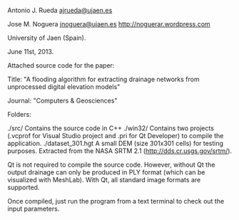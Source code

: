 Antonio J. Rueda
ajrueda@ujaen.es

Jose M. Noguera
jnoguera@ujaen.es
http://noguerar.wordpress.com

University of Jaen (Spain). 

June 11st, 2013.

Attached source code for the paper:

Title: "A flooding algorithm for extracting drainage networks from unprocessed digital elevation models"

Journal: "Computers & Geosciences"

Folders:

  ./src/ Contains the source code in C++
  ./win32/ Contains two projects (.vcprof for Visual Studio project and .pri for Qt Developer) to compile the application.
  ./dataset_301.hgt A small DEM (size 301x301 cells) for testing purposes. Extracted from the NASA SRTM 2.1 (http://dds.cr.usgs.gov/srtm/).

Qt is not required to compile the source code. However, without Qt the output drainage can only be produced in PLY format (which can be visualized with MeshLab). With Qt, all standard image formats are supported.

Once compiled, just run the program from a text terminal to check out the input parameters.
